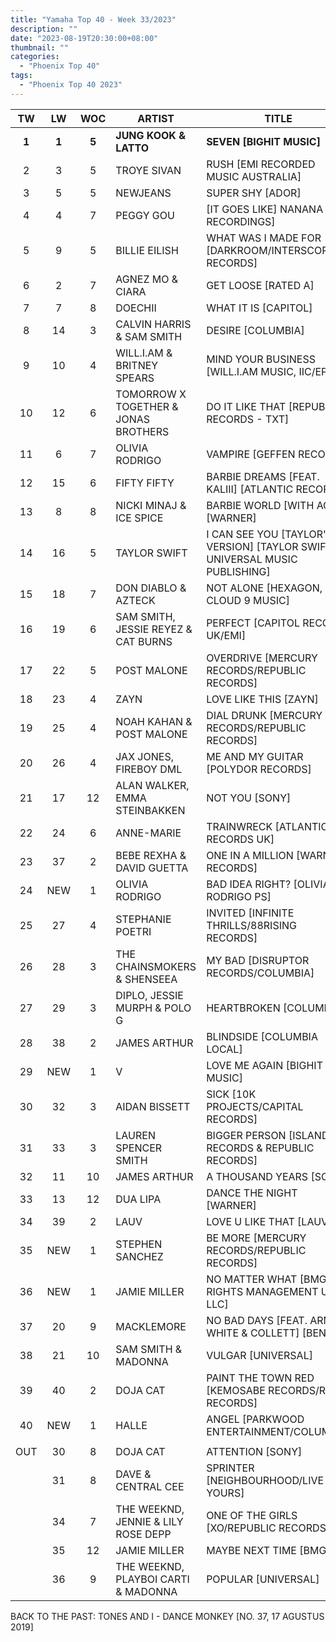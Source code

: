 ```yaml
---
title: "Yamaha Top 40 - Week 33/2023"
description: ""
date: "2023-08-19T20:30:00+08:00"
thumbnail: ""
categories:
  - "Phoenix Top 40"
tags:
  - "Phoenix Top 40 2023"
---
```

<!--more-->
|TW|LW|WOC|ARTIST|TITLE|PEAK|
|:---:|:---:|:---:|---|---|:---:|
|**1**|**1**|**5**|**JUNG KOOK & LATTO**|**SEVEN [BIGHIT MUSIC]**|**1**|
|2|3|5|TROYE SIVAN|RUSH [EMI RECORDED MUSIC AUSTRALIA]|2|
|3|5|5|NEWJEANS|SUPER SHY [ADOR]|3|
|4|4|7|PEGGY GOU|[IT GOES LIKE] NANANA [XL RECORDINGS]|1|
|5|9|5|BILLIE EILISH|WHAT WAS I MADE FOR [DARKROOM/INTERSCOPE RECORDS]|5|
|6|2|7|AGNEZ MO & CIARA|GET LOOSE [RATED A]|2|
|7|7|8|DOECHII|WHAT IT IS [CAPITOL]|7|
|8|14|3|CALVIN HARRIS & SAM SMITH|DESIRE [COLUMBIA]|8|
|9|10|4|WILL.I.AM & BRITNEY SPEARS|MIND YOUR BUSINESS [WILL.I.AM MUSIC, IIC/EPIC]|9|
|10|12|6|TOMORROW X TOGETHER & JONAS BROTHERS|DO IT LIKE THAT [REPUBLIC RECORDS - TXT]|10|
|11|6|7|OLIVIA RODRIGO|VAMPIRE [GEFFEN RECORDS]|4|
|12|15|6|FIFTY FIFTY|BARBIE DREAMS [FEAT. KALIII] [ATLANTIC RECORDS]|12|
|13|8|8|NICKI MINAJ & ICE SPICE|BARBIE WORLD [WITH AQUA] [WARNER]|8|
|14|16|5|TAYLOR SWIFT|I CAN SEE YOU [TAYLOR'S VERSION] [TAYLOR SWIFT, UNIVERSAL MUSIC PUBLISHING]|14|
|15|18|7|DON DIABLO & AZTECK|NOT ALONE [HEXAGON, CLOUD 9 MUSIC]|15|
|16|19|6|SAM SMITH, JESSIE REYEZ & CAT BURNS|PERFECT [CAPITOL RECORDS UK/EMI]|16|
|17|22|5|POST MALONE|OVERDRIVE [MERCURY RECORDS/REPUBLIC RECORDS]|17|
|18|23|4|ZAYN|LOVE LIKE THIS [ZAYN]|18|
|19|25|4|NOAH KAHAN & POST MALONE|DIAL DRUNK [MERCURY RECORDS/REPUBLIC RECORDS]|19|
|20|26|4|JAX JONES, FIREBOY DML|ME AND MY GUITAR [POLYDOR RECORDS]|20|
|21|17|12|ALAN WALKER, EMMA STEINBAKKEN|NOT YOU [SONY]|1|
|22|24|6|ANNE-MARIE|TRAINWRECK [ATLANTIC RECORDS UK]|22|
|23|37|2|BEBE REXHA & DAVID GUETTA|ONE IN A MILLION [WARNER RECORDS]|23|
|24|NEW|1|OLIVIA RODRIGO|BAD IDEA RIGHT? [OLIVIA RODRIGO PS]|24|
|25|27|4|STEPHANIE POETRI|INVITED [INFINITE THRILLS/88RISING RECORDS]|25|
|26|28|3|THE CHAINSMOKERS & SHENSEEA|MY BAD [DISRUPTOR RECORDS/COLUMBIA]|26|
|27|29|3|DIPLO, JESSIE MURPH & POLO G|HEARTBROKEN [COLUMBIA]|27|
|28|38|2|JAMES ARTHUR|BLINDSIDE [COLUMBIA LOCAL]|28|
|29|NEW|1|V|LOVE ME AGAIN [BIGHIT MUSIC]|29|
|30|32|3|AIDAN BISSETT|SICK [10K PROJECTS/CAPITAL RECORDS]|30|
|31|33|3|LAUREN SPENCER SMITH|BIGGER PERSON [ISLAND RECORDS & REPUBLIC RECORDS]|31|
|32|11|10|JAMES ARTHUR|A THOUSAND YEARS [SONY]|3|
|33|13|12|DUA LIPA|DANCE THE NIGHT [WARNER]|4|
|34|39|2|LAUV|LOVE U LIKE THAT [LAUV]|34|
|35|NEW|1|STEPHEN SANCHEZ|BE MORE [MERCURY RECORDS/REPUBLIC RECORDS]|35|
|36|NEW|1|JAMIE MILLER|NO MATTER WHAT [BMG RIGHTS MANAGEMENT US LLC]|36|
|37|20|9|MACKLEMORE|NO BAD DAYS [FEAT. ARMANI WHITE & COLLETT] [BENDO]|15|
|38|21|10|SAM SMITH & MADONNA|VULGAR [UNIVERSAL]|1|
|39|40|2|DOJA CAT|PAINT THE TOWN RED [KEMOSABE RECORDS/RCA RECORDS]|39|
|40|NEW|1|HALLE|ANGEL [PARKWOOD ENTERTAINMENT/COLUMBIA]|40|
|||||||
|OUT|30|8|DOJA CAT|ATTENTION [SONY]|20|
||31|8|DAVE & CENTRAL CEE|SPRINTER [NEIGHBOURHOOD/LIVE YOURS]|21
||34|7|THE WEEKND, JENNIE & LILY ROSE DEPP|ONE OF THE GIRLS [XO/REPUBLIC RECORDS]|24|
||35|12|JAMIE MILLER|MAYBE NEXT TIME [BMG]|8|
||36|9|THE WEEKND, PLAYBOI CARTI & MADONNA|POPULAR [UNIVERSAL]|17|

BACK TO THE PAST: TONES AND I - DANCE MONKEY [NO. 37, 17 AGUSTUS 2019]
